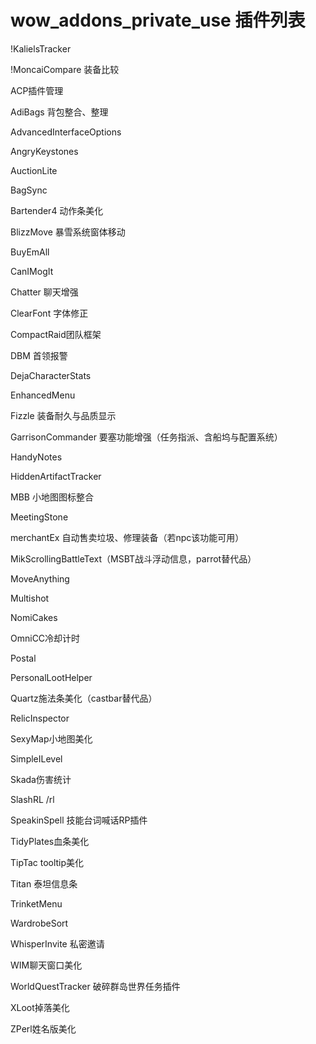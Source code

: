 wow_addons_private_use
插件列表
======================

!KalielsTracker

!MoncaiCompare 装备比较

ACP插件管理

AdiBags 背包整合、整理

AdvancedInterfaceOptions

AngryKeystones

AuctionLite

BagSync

Bartender4 动作条美化

BlizzMove 暴雪系统窗体移动

BuyEmAll

CanIMogIt

Chatter 聊天增强

ClearFont 字体修正

CompactRaid团队框架

DBM 首领报警

DejaCharacterStats

EnhancedMenu

Fizzle 装备耐久与品质显示

GarrisonCommander 要塞功能增强（任务指派、含船坞与配置系统）

HandyNotes

HiddenArtifactTracker

MBB 小地图图标整合

MeetingStone 

merchantEx 自动售卖垃圾、修理装备（若npc该功能可用）

MikScrollingBattleText（MSBT战斗浮动信息，parrot替代品）

MoveAnything

Multishot

NomiCakes

OmniCC冷却计时

Postal

PersonalLootHelper

Quartz施法条美化（castbar替代品）

RelicInspector

SexyMap小地图美化

SimpleILevel

Skada伤害统计

SlashRL /rl

SpeakinSpell 技能台词喊话RP插件

TidyPlates血条美化

TipTac tooltip美化

Titan 泰坦信息条

TrinketMenu 

WardrobeSort

WhisperInvite 私密邀请

WIM聊天窗口美化

WorldQuestTracker 破碎群岛世界任务插件

XLoot掉落美化

ZPerl姓名版美化

